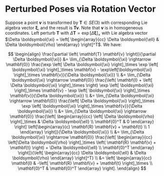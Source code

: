 # Perturbed Poses via Rotation Vector

Suppose a point $\mathbf{v}$ is transformed by $\mathbf{T} \in SE(3)$ with corresponding Lie algebra vector $\boldsymbol{\xi}$, and the result is $\mathbf{T} \mathbf{v}$. Note that $\mathbf{v}$ is in homogeneous coordinates. Left perturb $\mathbf{T}$ with $\Delta \mathbf{T} = \exp \left[ \Delta \boldsymbol{\xi} \right]_\times$ with Lie algebra vector $\Delta \boldsymbol{\xi} = \left[ \begin{array}{cc} \Delta \boldsymbol{\ell} & \Delta \boldsymbol{\rho} \end{array} \right]^T$. We have:

$$
\begin{align}
\frac{\partial \left( \mathbf{T} \mathbf{v} \right)}{\partial \Delta \boldsymbol{\xi}} &=
\lim_{\Delta \boldsymbol{\xi} \rightarrow \mathbf{0}}
\frac{\exp \left[ \Delta \boldsymbol{\xi} \right]_\times \exp \left[ \boldsymbol{\xi} \right]_\times \mathbf{v} - \exp\left[\boldsymbol{\xi} \right]_\times \mathbf{v}}{\Delta \boldsymbol{\xi}} \\
&=
\lim_{\Delta \boldsymbol{\xi} \rightarrow \mathbf{0}}
\frac{\left( \mathbf{I} + \left[ \Delta \boldsymbol{\xi} \right]_\times \right) \exp \left[ \boldsymbol{\xi} \right]_\times \mathbf{v} - \exp \left[ \boldsymbol{\xi} \right]_\times \mathbf{v}}{\Delta \boldsymbol{\xi}} \\
&=
\lim_{\Delta \boldsymbol{\xi} \rightarrow \mathbf{0}}
\frac{\left[ \Delta \boldsymbol{\xi} \right]_\times \exp \left[ \boldsymbol{\xi} \right]_\times \mathbf{v}}{\Delta \boldsymbol{\xi}} \\
&=
\lim_{\Delta \boldsymbol{\xi} \rightarrow \mathbf{0}}
\frac{\left[ \begin{array}{cc} \left[ \Delta \boldsymbol{\rho} \right]_\times & \Delta \boldsymbol{\ell} \\ \mathbf{0}^T & 0 \end{array} \right] \left[\begin{array}{c} \mathbf{R} \mathbf{v} + \mathbf{t} \\ 1 \end{array} \right]}{\Delta \boldsymbol{\xi}} \\
&=
\lim_{\Delta \boldsymbol{\xi} \rightarrow \mathbf{0}}
\frac{\left[ \begin{array}{cc} \left[\Delta \boldsymbol{\rho}  \right]_\times \left( \mathbf{R} \mathbf{v} + \mathbf{t} \right) + \Delta \boldsymbol{\ell} \\ \mathbf{0}^T \end{array} \right]}{\left[ \begin{array}{cc} \Delta \boldsymbol{\ell} & \Delta \boldsymbol{\rho} \end{array} \right]^T} \\
&=
\left[
\begin{array}{cc}
\mathbf{I} & -\left[ \mathbf{R} \mathbf{v} + \mathbf{t} \right]_\times \\
\mathbf{0}^T & \mathbf{0}^T
\end{array}
\right].
\end{align}
$$

